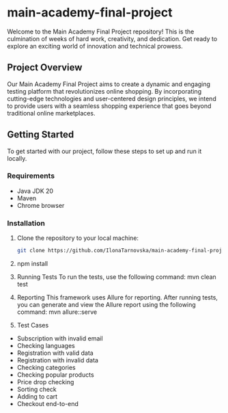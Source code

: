 # main-academy-final-project
Welcome to the Main Academy Final Project repository! This is the culmination of weeks of hard work, creativity, and dedication. Get ready to explore an exciting world of innovation and technical prowess.

## Project Overview

Our Main Academy Final Project aims to create a dynamic and engaging testing platform that revolutionizes online shopping. By incorporating cutting-edge technologies and user-centered design principles, we intend to provide users with a seamless shopping experience that goes beyond traditional online marketplaces.

## Getting Started

To get started with our project, follow these steps to set up and run it locally.

### Requirements

- Java JDK 20 
- Maven
- Chrome browser

### Installation

1. Clone the repository to your local machine:

   ```bash
   git clone https://github.com/IlonaTarnovska/main-academy-final-project.git

2. npm install
3. Running Tests
   To run the tests, use the following command:
   mvn clean test
4. Reporting
   This framework uses Allure for reporting. After running tests,
   you can generate and view the Allure report using the following
   command:
   mvn allure::serve
5. Test Cases

- Subscription with invalid email
- Checking languages
- Registration with valid data
- Registration with invalid data
- Checking categories
- Checking popular products
- Price drop checking
- Sorting check
- Adding to cart 
- Checkout end-to-end
 

